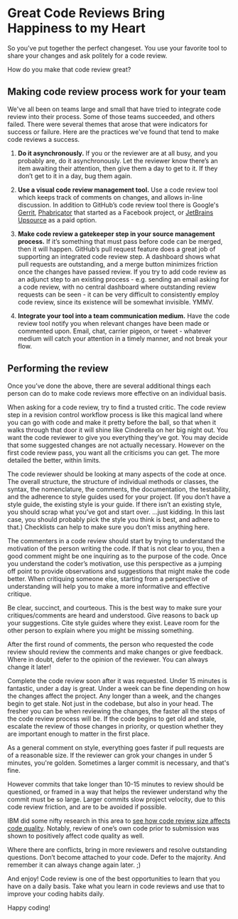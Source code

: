 # Great Code Reviews Bring Happiness to my Heart

So you’ve put together the perfect changeset. You use your favorite tool to share your changes and ask politely for a code review.

How do you make that code review great?

## Making code review process work for your team

We've all been on teams large and small that have tried to integrate code review into their process. Some of those teams succeeded, and others failed. There were several themes that arose that were indicators for success or failure. Here are the practices we've found that tend to make code reviews a success.

1. **Do it asynchronously.** If you or the reviewer are at all busy, and you probably are, do it asynchronously. Let the reviewer know there’s an item awaiting their attention, then give them a day to get to it. If they don’t get to it in a day, bug them again.

2. **Use a visual code review management tool.** Use a code review tool which keeps track of comments on changes, and allows in-line discussion. In addition to GitHub’s code review tool there is Google's [Gerrit](https://www.gerritcodereview.com/), [Phabricator](https://phacility.com/phabricator/) that started as a Facebook project, or [JetBrains Upsource](https://www.jetbrains.com/upsource) as a paid option.

3. **Make code review a gatekeeper step in your source management process.** If it’s something that must pass before code can be merged, then it will happen. GitHub’s pull request feature does a great job of supporting an integrated code review step. A dashboard shows what pull requests are outstanding, and a merge button minimizes friction once the changes have passed review. If you try to add code review as an adjunct step to an existing process - e.g. sending an email asking for a code review, with no central dashboard where outstanding review requests can be seen - it can be very difficult to consistently employ code review, since its existence will be somewhat invisible. YMMV.

4. **Integrate your tool into a team communication medium.** Have the code review tool notify you when relevant changes have been made or commented upon. Email, chat, carrier pigeon, or tweet - whatever medium will catch your attention in a timely manner, and not break your flow.

## Performing the review

Once you’ve done the above, there are several additional things each person can do to make code reviews more effective on an individual basis.

When asking for a code review, try to find a trusted critic. The code review step in a revision control workflow process is like this magical land where you can go with code and make it pretty before the ball, so that when it walks through that door it will shine like Cinderella on her big night out. You want the code reviewer to give you everything they’ve got. You may decide that some suggested changes are not actually necessary. However on the first code review pass, you want all the criticisms you can get. The more detailed the better, within limits.

The code reviewer should be looking at many aspects of the code at once. The overall structure, the structure of individual methods or classes, the syntax, the nomenclature, the comments, the documentation, the testability, and the adherence to style guides used for your project. (If you don’t have a style guide, the existing style is your guide. If there isn’t an existing style, you should scrap what you’ve got and start over. ...just kidding. In this last case, you should probably pick the style you think is best, and adhere to that.) Checklists can help to make sure you don’t miss anything here.

The commenters in a code review should start by trying to understand the motivation of the person writing the code. If that is not clear to you, then a good comment might be one inquiring as to the purpose of the code. Once you understand the coder’s motivation, use this perspective as a jumping off point to provide observations and suggestions that might make the code better. When critiquing someone else, starting from a perspective of understanding will help you to make a more informative and effective critique.

Be clear, succinct, and courteous. This is the best way to make sure your critiques/comments are heard and understood. Give reasons to back up your suggestions. Cite style guides where they exist. Leave room for the other person to explain where you might be missing something.

After the first round of comments, the person who requested the code review should review the comments and make changes or give feedback. Where in doubt, defer to the opinion of the reviewer. You can always change it later!

Complete the code review soon after it was requested. Under 15 minutes is fantastic, under a day is great. Under a week can be fine depending on how the changes affect the project. Any longer than a week, and the changes begin to get stale. Not just in the codebase, but also in your head. The fresher you can be when reviewing the changes, the faster all the steps of the code review process will be. If the code begins to get old and stale, escalate the review of those changes in priority, or question whether they are important enough to matter in the first place.

As a general comment on style, everything goes faster if pull requests are of a reasonable size. If the reviewer can grok your changes in under 5 minutes, you're golden. Sometimes a larger commit is necessary, and that's fine.

However commits that take longer than 10-15 minutes to review should be questioned, or framed in a way that helps the reviewer understand why the commit must be so large. Larger commits slow project velocity, due to this code review friction, and are to be avoided if possible.

IBM did some nifty research in this area to [see how code review size affects code quality](http://www.ibm.com/developerworks/rational/library/11-proven-practices-for-peer-review/). Notably, review of one’s own code prior to submission was shown to positively affect code quality as well.

Where there are conflicts, bring in more reviewers and resolve outstanding questions. Don’t become attached to your code. Defer to the majority. And remember it can always change again later. ;)

And enjoy! Code review is one of the best opportunities to learn that you have on a daily basis. Take what you learn in code reviews and use that to improve your coding habits daily.

Happy coding!
